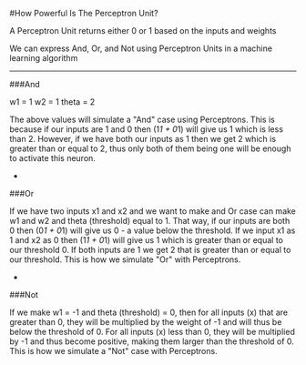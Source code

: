 #How Powerful Is The Perceptron Unit?

A Perceptron Unit returns either 0 or 1 based on the inputs and weights

We can express And, Or, and Not using Perceptron Units in a machine learning algorithm

***

###And

w1 = 1
w2 = 1
theta = 2

The above values will simulate a "And" case using Perceptrons. This is because if our inputs are 1 and 0 then (1*1 + 0*1) will give us 1 which is less than 2. However, if we have both our inputs as 1 then we get 2 which is greater than or equal to 2, thus only both of them being one will be enough to activate this neuron.

-

###Or

If we have two inputs x1 and x2 and we want to make and Or case can make w1 and w2 and theta (threshold) equal to 1. That way, if our inputs are both 0 then (0*1 + 0*1) will give us 0 - a value below the threshold. If we input x1 as 1 and x2 as 0 then (1*1 + 0*1) will give us 1 which is greater than or equal to our threshold 0. If both inputs are 1 we get 2 that is greater than or equal to our threshold. This is how we simulate "Or" with Perceptrons.

-

###Not

If we make w1 = -1 and theta (threshold) = 0, then for all inputs (x) that are greater than 0, they will be multiplied by the weight of -1 and will thus be below the threshold of 0. For all inputs (x) less than 0, they will be multiplied by -1 and thus become positive, making them larger than the threshold of 0. This is how we simulate a "Not" case with Perceptrons.

